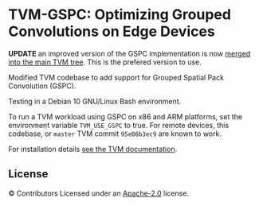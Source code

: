 <!--- Licensed to the Apache Software Foundation (ASF) under one -->
<!--- or more contributor license agreements.  See the NOTICE file -->
<!--- distributed with this work for additional information -->
<!--- regarding copyright ownership.  The ASF licenses this file -->
<!--- to you under the Apache License, Version 2.0 (the -->
<!--- "License"); you may not use this file except in compliance -->
<!--- with the License.  You may obtain a copy of the License at -->

<!---   http://www.apache.org/licenses/LICENSE-2.0 -->

<!--- Unless required by applicable law or agreed to in writing, -->
<!--- software distributed under the License is distributed on an -->
<!--- "AS IS" BASIS, WITHOUT WARRANTIES OR CONDITIONS OF ANY -->
<!--- KIND, either express or implied.  See the License for the -->
<!--- specific language governing permissions and limitations -->
<!--- under the License. -->

# TVM-GSPC: Optimizing Grouped Convolutions on Edge Devices

**UPDATE** an improved version of the GSPC implementation is now [merged into the main TVM tree](https://github.com/apache/tvm/pull/6137).  This is the prefered version to use.

Modified TVM codebase to add support for Grouped Spatial Pack Convolution (GSPC).

Testing in a Debian 10 GNU/Linux Bash environment.

To run a TVM workload using GSPC on x86 and ARM platforms, set the environment variable `TVM_USE_GSPC` to true.  For remote devices, this codebase, or `master` TVM commit `95e06b3ec9` are known to work.

For installation details [see the TVM documentation](https://docs.tvm.ai/install/from_source.html#install-from-source).



License
-------
© Contributors Licensed under an [Apache-2.0](LICENSE) license.

